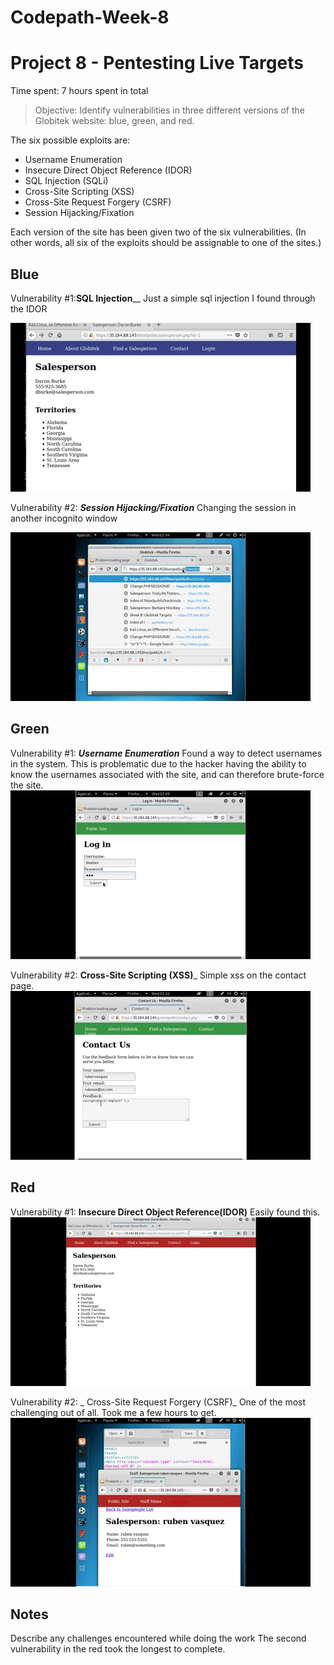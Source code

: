 # Codepath-Week-8
# Project 8 - Pentesting Live Targets

Time spent: 7 hours spent in total

> Objective: Identify vulnerabilities in three different versions of the Globitek website: blue, green, and red.

The six possible exploits are:
* Username Enumeration
* Insecure Direct Object Reference (IDOR)
* SQL Injection (SQLi)
* Cross-Site Scripting (XSS)
* Cross-Site Request Forgery (CSRF)
* Session Hijacking/Fixation

Each version of the site has been given two of the six vulnerabilities. (In other words, all six of the exploits should be assignable to one of the sites.)

## Blue

Vulnerability #1:____SQL Injection______ 
Just a simple sql injection I found through the IDOR


![](giphy[3].gif)


Vulnerability #2: ___Session Hijacking/Fixation___
Changing the session in another incognito window


![](giphy[6].gif)

## Green

Vulnerability #1: ___Username Enumeration___
Found a way to detect usernames in the system. This is problematic due to the hacker having the ability to know the usernames associated with the site, and can therefore brute-force the site. 
![](giphy[4].gif)


Vulnerability #2: __Cross-Site Scripting (XSS)___
Simple xss on the contact page.
![](giphy[2].gif)


## Red

Vulnerability #1: __Insecure Direct Object Reference(IDOR)__
Easily found this.
![](giphy[5].gif)

Vulnerability #2: _ Cross-Site Request Forgery (CSRF)_
One of the most challenging out of all. Took me a few hours to get.
![](giphy[1].gif)


## Notes

Describe any challenges encountered while doing the work
The second vulnerability in the red took the longest to complete. 
